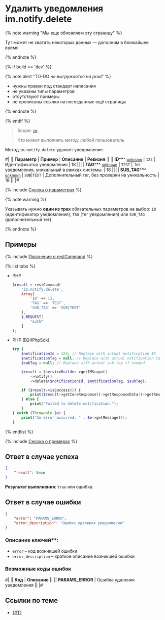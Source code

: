 # Удалить уведомления im.notify.delete

{% note warning "Мы еще обновляем эту страницу" %}

Тут может не хватать некоторых данных — дополним в ближайшее время

{% endnote %}

{% if build == 'dev' %}

{% note alert "TO-DO _не выгружается на prod_" %}

- нужны правки под стандарт написания
- не указаны типы параметров
- отсутствуют примеры
- не прописаны ссылки на несозданные ещё страницы

{% endnote %}

{% endif %}

> Scope: [`im`](../../scopes/permissions.md)
>
> Кто может выполнять метод: любой пользователь

Метод `im.notify.delete` удаляет уведомление.

#|
|| **Параметр** | **Пример** | **Описание** | **Ревизия** ||
|| **ID^*^**
[`unknown`](../../data-types.md) | `123` | Идентификатор уведомления | 18 ||
|| **TAG^*^**
[`unknown`](../../data-types.md) | `TEST` | Тег уведомления, уникальный в рамках системы. | 18 ||
|| **SUB_TAG^*^**
[`unknown`](../../data-types.md) | `SUB`\|`TEST` | Дополнительный тег, без проверки на уникальность | 18 ||
|#

{% include [Сноска о параметрах](../../../_includes/required.md) %}

{% note warning %}

Указывать нужно **один из трех** обязательных параметров на выбор: `ID` (идентификатор уведомления), `TAG` (тег уведомления) или `SUB_TAG` (дополнительный тег).

{% endnote %}

## Примеры

{% include [Пояснение о restCommand](../_includes/rest-command.md) %}

{% list tabs %}

- PHP

    ```php
    $result = restCommand(
        'im.notify.delete',
        Array(
            'ID' => 13,
            'TAG' => 'TEST',
            'SUB_TAG' => 'SUB|TEST'
        ),
        $_REQUEST[
            "auth"
        ]
    );
    ```

- PHP (B24PhpSdk)

    ```php
    try {
        $notificationId = 123; // Replace with actual notification ID
        $notificationTag = null; // Replace with actual notification tag if needed
        $subTag = null; // Replace with actual sub tag if needed

        $result = $serviceBuilder->getIMScope()
            ->notify()
            ->delete($notificationId, $notificationTag, $subTag);

        if ($result->isSuccess()) {
            print($result->getCoreResponse()->getResponseData()->getResult()[0]);
        } else {
            print("Failed to delete notification.");
        }
    } catch (Throwable $e) {
        print("An error occurred: " . $e->getMessage());
    }
    ```

{% endlist %}

{% include [Сноска о примерах](../../../_includes/examples.md) %}

## Ответ в случае успеха

```json
{
    "result": true
}
```

**Результат выполнения**: `true` или ошибка.

## Ответ в случае ошибки

```json
{
    "error": "PARAMS_ERROR",
    "error_description": "Ошибка удаления уведомления"
}
```

### Описание ключей**:

- `error` – код возникшей ошибки
- `error_description` – краткое описание возникшей ошибки

### Возможные коды ошибок

#|
|| **Код** | **Описание** ||
|| **PARAMS_ERROR** | Ошибка удаления уведомления ||
|#

## Ссылки по теме

- [{#T}](../messages/attachments/index.md)